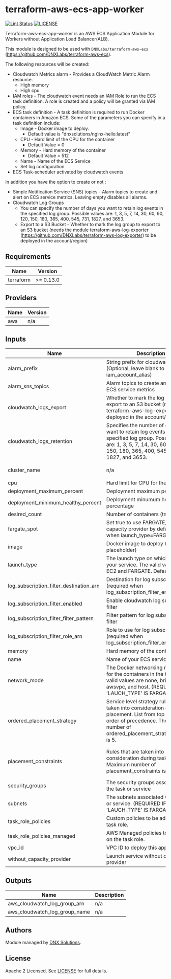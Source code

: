 # terraform-aws-ecs-app-worker

[![Lint Status](https://github.com/DNXLabs/terraform-aws-ecs-app-worker/workflows/Lint/badge.svg)](https://github.com/DNXLabs/terraform-aws-ecs-app-worker/actions)
[![LICENSE](https://img.shields.io/github/license/DNXLabs/terraform-aws-ecs-app-worker)](https://github.com/DNXLabs/terraform-aws-ecs-app-worker/blob/master/LICENSE)

Terraform-aws-ecs-app-worker is an AWS ECS Application Module for Workers without Application Load Balancer(ALB).

This module is designed to be used with `DNXLabs/terraform-aws-ecs` (https://github.com/DNXLabs/terraform-aws-ecs).

The following resources will be created:
 
 - Cloudwatch Metrics alarm - Provides a CloudWatch Metric Alarm resource.
   - High memory
   - High cpu
 - IAM roles - The cloudwatch event needs an IAM Role to run the ECS task definition. A role is created and a policy will be granted via IAM policy.
 - ECS task definition - A task definition is required to run Docker containers in Amazon ECS. Some of the parameters you can specify in a task definition include:
      - Image - Docker image to deploy.
           - Default value is "dnxsolutions/nginx-hello:latest"
      - CPU - Hard limit of the CPU for the container
           -  Default Value = 0
      - Memory - Hard memory of the container
           -  Default Value = 512
      - Name - Name of the ECS Service
      - Set log configuration
 - ECS Task-scheduler activated by cloudwatch events

In addition you have the option to create or not :

 - Simple Notification Service (SNS) topics - Alarm topics to create and alert on ECS service metrics. Leaving empty disables all alarms.
 - Cloudwatch Log Groups   
      - You can specify the number of days you want to retain log events in the specified log group. Possible values are: 1, 3, 5, 7, 14, 30, 60, 90, 120, 150, 180, 365, 400, 545, 731, 1827, and 3653.
      - Export to a S3 Bucket - Whether to mark the log group to export to an S3 bucket (needs the module terraform-aws-log-exporter (https://github.com/DNXLabs/terraform-aws-log-exporter) to be deployed in the account/region)

<!--- BEGIN_TF_DOCS --->

## Requirements

| Name | Version |
|------|---------|
| terraform | >= 0.13.0 |

## Providers

| Name | Version |
|------|---------|
| aws | n/a |

## Inputs

| Name | Description | Type | Default | Required |
|------|-------------|------|---------|:--------:|
| alarm\_prefix | String prefix for cloudwatch alarms. (Optional, leave blank to use iam\_account\_alias) | `string` | `""` | no |
| alarm\_sns\_topics | Alarm topics to create and alert on ECS service metrics | `list` | `[]` | no |
| cloudwatch\_logs\_export | Whether to mark the log group to export to an S3 bucket (needs terraform-aws-log-exporter to be deployed in the account/region) | `bool` | `false` | no |
| cloudwatch\_logs\_retention | Specifies the number of days you want to retain log events in the specified log group. Possible values are: 1, 3, 5, 7, 14, 30, 60, 90, 120, 150, 180, 365, 400, 545, 731, 1827, and 3653. | `number` | `120` | no |
| cluster\_name | n/a | `string` | `"Name of existing ECS Cluster to deploy this app to"` | no |
| cpu | Hard limit for CPU for the container | `string` | `"0"` | no |
| deployment\_maximum\_percent | Deployment maximum percentage | `string` | `"100"` | no |
| deployment\_minimum\_healthy\_percent | Deployment minumum health percentage | `string` | `"0"` | no |
| desired\_count | Number of containers (tasks) to run | `number` | `1` | no |
| fargate\_spot | Set true to use FARGATE\_SPOT capacity provider by default (only when launch\_type=FARGATE) | `bool` | `false` | no |
| image | Docker image to deploy (can be a placeholder) | `string` | `"dnxsolutions/nginx-hello:latest"` | no |
| launch\_type | The launch type on which to run your service. The valid values are EC2 and FARGATE. Defaults to EC2. | `string` | `"EC2"` | no |
| log\_subscription\_filter\_destination\_arn | Destination for log subscription filter (required when log\_subscription\_filter\_enabled=true) | `string` | `""` | no |
| log\_subscription\_filter\_enabled | Enable cloudwatch log subscription filter | `bool` | `false` | no |
| log\_subscription\_filter\_filter\_pattern | Filter pattern for log subscription filter | `string` | `""` | no |
| log\_subscription\_filter\_role\_arn | Role to use for log subscription filter (required when log\_subscription\_filter\_enabled=true) | `string` | `""` | no |
| memory | Hard memory of the container | `string` | `"512"` | no |
| name | Name of your ECS service | `any` | n/a | yes |
| network\_mode | The Docker networking mode to use for the containers in the task. The valid values are none, bridge, awsvpc, and host. (REQUIRED IF 'LAUCH\_TYPE' IS FARGATE) | `any` | `null` | no |
| ordered\_placement\_strategy | Service level strategy rules that are taken into consideration during task placement. List from top to bottom in order of precedence. The maximum number of ordered\_placement\_strategy blocks is 5. | <pre>list(object({<br>    field      = string<br>    expression = string<br>  }))</pre> | `[]` | no |
| placement\_constraints | Rules that are taken into consideration during task placement. Maximum number of placement\_constraints is 10. | <pre>list(object({<br>    type       = string<br>    expression = string<br>  }))</pre> | `[]` | no |
| security\_groups | The security groups associated with the task or service | `any` | `null` | no |
| subnets | The subnets associated with the task or service. (REQUIRED IF 'LAUCH\_TYPE' IS FARGATE) | `any` | `null` | no |
| task\_role\_policies | Custom policies to be added on the task role. | `list` | `[]` | no |
| task\_role\_policies\_managed | AWS Managed policies to be added on the task role. | `list` | `[]` | no |
| vpc\_id | VPC ID to deploy this app to | `any` | n/a | yes |
| without\_capacity\_provider | Launch service without capacity provider | `bool` | `false` | no |

## Outputs

| Name | Description |
|------|-------------|
| aws\_cloudwatch\_log\_group\_arn | n/a |
| aws\_cloudwatch\_log\_group\_name | n/a |

<!--- END_TF_DOCS --->


## Authors

Module managed by [DNX Solutions](https://github.com/DNXLabs).

## License

Apache 2 Licensed. See [LICENSE](https://github.com/DNXLabs/terraform-aws-ecs-app-worker/blob/master/LICENSE) for full details.
